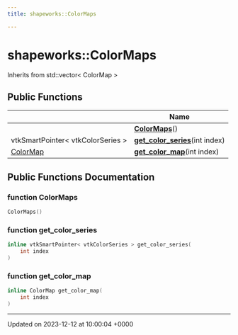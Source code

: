 ```yaml
---
title: shapeworks::ColorMaps

---
```


# shapeworks::ColorMaps





Inherits from std::vector< ColorMap >

## Public Functions

|                | Name           |
| -------------- | -------------- |
| | **[ColorMaps](../Classes/classshapeworks_1_1ColorMaps.md#function-colormaps)**() |
| vtkSmartPointer< vtkColorSeries > | **[get_color_series](../Classes/classshapeworks_1_1ColorMaps.md#function-get-color-series)**(int index) |
| [ColorMap](../Classes/classshapeworks_1_1ColorMap.md) | **[get_color_map](../Classes/classshapeworks_1_1ColorMaps.md#function-get-color-map)**(int index) |

## Public Functions Documentation

### function ColorMaps

```cpp
ColorMaps()
```


### function get_color_series

```cpp
inline vtkSmartPointer< vtkColorSeries > get_color_series(
    int index
)
```


### function get_color_map

```cpp
inline ColorMap get_color_map(
    int index
)
```


-------------------------------

Updated on 2023-12-12 at 10:00:04 +0000